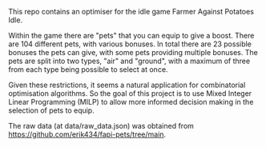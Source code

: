 This repo contains an optimiser for the idle game Farmer Against Potatoes Idle.

Within the game there are "pets" that you can equip to give a boost. There are 104 different pets, with various bonuses. In total there are 23 possible bonuses the pets can give, with some pets providing multiple bonuses. The pets are split into two types, "air" and "ground", with a maximum of three from each type being possible to select at once.

Given these restrictions, it seems a natural application for combinatorial optimisation algorithms. So the goal of this project is to use Mixed Integer Linear Programming (MILP) to allow more informed decision making in the selection of pets to equip.

The raw data (at data/raw_data.json) was obtained from https://github.com/erik434/fapi-pets/tree/main.